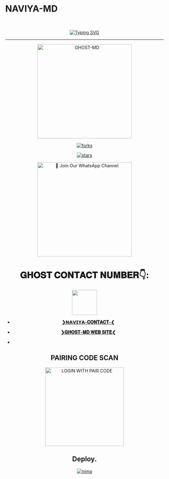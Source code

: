 # NAVIYA-MD #
<br>
 </p>
    <p align="center">
<a href="https://git.io/typing-svg"><img src="https://readme-typing-svg.demolab.com?font=EB+Garamond&weight=800&size=28&duration=4000&pause=1000&random=false&width=435&lines=WELCOME+TO+NAVIYA-MD;MULTI-DEVICE+WHATSAPP+BOT;DEVELOPED+BY;DARCK NAVIYA MD" alt="Typing SVG" /></a>

 
  
<div align="center">
</p

<hr>

<hr>

<p align="center">
  <a href="https://youtu.be/WcA7GZuaN0A">
    <img alt="GHOST-MD" height="300" src="https://telegra.ph/file/26fa981907598d22aa4e1.jpg">

   
 ![forks](https://github.com/Cyberghost352/GHOST-MD.git)

 ![stars](https://github.com/Cyberghost352/GHOST-MD.git)





<a href="https://whatsapp.com/channel/0029VaeVPmI9cDDZhrnhhu0K"><img src="https://img.shields.io/badge/%E2%9D%A4%EF%B8%8F%E2%80%8D%20Join%20Our%20WhatsApp%20Channel%F0%9F%91%A8%E2%80%8D%F0%9F%92%BB-green" alt="📎 Join Our WhatsApp Channel" width="300"></a>


# 𝐆𝐇𝐎𝐒𝐓 𝐂𝐎𝐍𝐓𝐀𝐂𝐓 𝐍𝐔𝐌𝐁𝐄𝐑👇:
<img src="https://telegra.ph/file/f8ced69143daac134f2d7.jpg" width=80 height=80></a>   
- [**❯𝗡𝗔𝗩𝗜𝗬𝗔-𝐂𝐎𝐍𝐓𝐀𝐂𝐓-❮**](*https://Wa.me/+94764038550?text=ʜᴇʏ_ɴᴀᴠɪʏᴀ_🥷❤️‍🩹_*)

- [**❯𝐆𝐇𝐎𝐒𝐓-𝐌𝐃 𝐖𝐄𝐁 𝐒𝐈𝐓𝐄❮**](https://RCD-GITHUB-REAL.github.io/Gost-md-web-new/)
- 
##  PAIRING CODE SCAN
<a href="https://pair-web-public.koyeb.app/"><img src="https://pair-web-public.koyeb.app/" alt="LOGIN WITH PAIR CODE" width="250"></a>

## Deploy.
 [![nima](https://img.shields.io/badge/ghostmd_deploy_on_heroku-430098?style=for-the-badge&logo=heroku&logoColor=white&buttcode=1n2i3m4a)](https://dashboard.heroku.com/new?template=https://github.com/GHOST-V1-MD/GHOST-MD)

